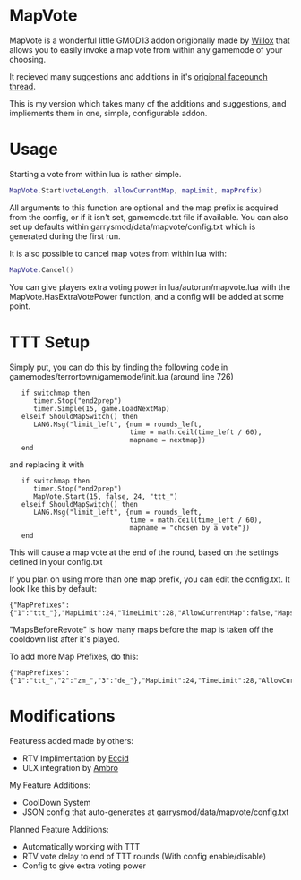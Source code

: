 MapVote
=======================

MapVote is a wonderful little GMOD13 addon origionally made by [Willox](http://steamcommunity.com/id/Willox303) that allows you to easily invoke a map vote from within any gamemode of your choosing.

It recieved many suggestions and additions in it's [origional facepunch thread](http://facepunch.com/showthread.php?t=1268353).

This is my version which takes many of the additions and suggestions, and impliements them in one, simple, configurable addon.

Usage
=======================

Starting a vote from within lua is rather simple.

```lua
MapVote.Start(voteLength, allowCurrentMap, mapLimit, mapPrefix)
```
All arguments to this function are optional and the map prefix is acquired from the config, or if it isn't set, gamemode.txt file if available. You can also set up defaults within garrysmod/data/mapvote/config.txt which is generated during the first run.

It is also possible to cancel map votes from within lua with:
```lua
MapVote.Cancel()
```

You can give players extra voting power in lua/autorun/mapvote.lua with the MapVote.HasExtraVotePower function, and a config will be added at some point.

TTT Setup
=======================
Simply put, you can do this by finding the following code in gamemodes/terrortown/gamemode/init.lua (around line 726)
```
   if switchmap then
      timer.Stop("end2prep")
      timer.Simple(15, game.LoadNextMap)
   elseif ShouldMapSwitch() then
      LANG.Msg("limit_left", {num = rounds_left,
                              time = math.ceil(time_left / 60),
                              mapname = nextmap})
   end
```

and replacing it with
```
   if switchmap then
      timer.Stop("end2prep")
      MapVote.Start(15, false, 24, "ttt_")
   elseif ShouldMapSwitch() then
      LANG.Msg("limit_left", {num = rounds_left,
                              time = math.ceil(time_left / 60),
                              mapname = "chosen by a vote"})
   end
```

This will cause a map vote at the end of the round, based on the settings defined in your config.txt

If you plan on using more than one map prefix, you can edit the config.txt.  It look like this by default:
```
{"MapPrefixes":{"1":"ttt_"},"MapLimit":24,"TimeLimit":28,"AllowCurrentMap":false,"MapsBeforeRevote":3,"EnableCooldown":true}
```
"MapsBeforeRevote" is how many maps before the map is taken off the cooldown list after it's played.

To add more Map Prefixes, do this:
```
{"MapPrefixes":{"1":"ttt_","2":"zm_","3":"de_"},"MapLimit":24,"TimeLimit":28,"AllowCurrentMap":false,"MapsBeforeRevote":3,"EnableCooldown":true}
```

Modifications
=======================
Featuress added made by others:
* RTV Implimentation by [Eccid](http://facepunch.com/member.php?u=536187)
* ULX integration by [Ambro](http://facepunch.com/member.php?u=555824)

My Feature Additions:
* CoolDown System
* JSON config that auto-generates at garrysmod/data/mapvote/config.txt

Planned Feature Additions:
* Automatically working with TTT
* RTV vote delay to end of TTT rounds (With config enable/disable)
* Config to give extra voting power
